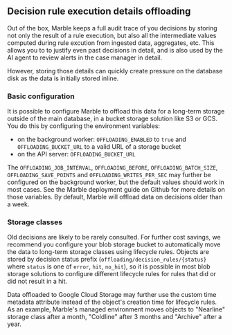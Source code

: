 ## Decision rule execution details offloading

Out of the box, Marble keeps a full audit trace of you decisions by storing not only the result of a rule execution, but also all the intermediate values computed during rule excution from ingested data, aggregates, etc. This allows you to to justify even past decisions in detail, and is also used by the AI agent to review alerts in the case manager in detail.

However, storing those details can quickly create pressure on the database disk as the data is initially stored inline.

### Basic configuration

It is possible to configure Marble to offload this data for a long-term storage outside of the main database, in a bucket storage solution like S3 or GCS. You do this by configuring the environment variables:

- on the background worker: `OFFLOADING_ENABLED` to `true` and `OFFLOADING_BUCKET_URL` to a valid URL of a storage bucket
- on the API server: `OFFLOADING_BUCKET_URL`

The `OFFLOADING_JOB_INTERVAL`, `OFFLOADING_BEFORE`, `OFFLOADING_BATCH_SIZE`, `OFFLOADING_SAVE_POINTS` and `OFFLOADING_WRITES_PER_SEC` may further be configured on the background worker, but the default values should work in most cases. See the Marble deployment guide on Github for more details on those variables. By default, Marble will offload data on decisions older than a week.

### Storage classes

Old decisions are likely to be rarely consulted. For further cost savings, we recommend you configure your blob storage bucket to automatically move the data to long-term storage classes using lifecycle rules. Objects are stored by decision status prefix (`offloading/decision_rules/{status}` where `status` is one of `error`, `hit`, `no_hit`), so it is possible in most blob storage solutions to configure different lifecycle rules for rules that did or did not result in a hit.

Data offloaded to Google Cloud Storage may further use the custom time metadata attribute instead of the object's creation time for lifecycle rules.
As an example, Marble's managed environment moves objects to "Nearline" storage class after a month, "Coldline" after 3 months and "Archive" after a year.
